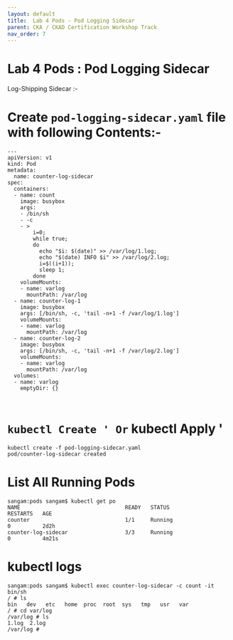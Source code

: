 ```yaml
---
layout: default
title:  Lab 4 Pods - Pod Logging Sidecar 
parent: CKA / CKAD Certification Workshop Track
nav_order: 7
---
```



# Lab 4 Pods : Pod Logging Sidecar 

Log-Shipping Sidecar :- 



# Create ` pod-logging-sidecar.yaml ` file with following Contents:- 
```
---
apiVersion: v1
kind: Pod
metadata:
  name: counter-log-sidecar
spec:
  containers:
  - name: count
    image: busybox
    args:
    - /bin/sh
    - -c
    - >
        i=0;
        while true;
        do
          echo "$i: $(date)" >> /var/log/1.log;
          echo "$(date) INFO $i" >> /var/log/2.log;
          i=$((i+1));
          sleep 1;
        done
    volumeMounts:
    - name: varlog
      mountPath: /var/log
  - name: counter-log-1
    image: busybox
    args: [/bin/sh, -c, 'tail -n+1 -f /var/log/1.log']
    volumeMounts:
    - name: varlog
      mountPath: /var/log
  - name: counter-log-2
    image: busybox
    args: [/bin/sh, -c, 'tail -n+1 -f /var/log/2.log']
    volumeMounts:
    - name: varlog
      mountPath: /var/log
  volumes:
  - name: varlog
    emptyDir: {}



```

# ` kubectl Create ' Or ` kubectl Apply '

```
kubectl create -f pod-logging-sidecar.yaml 
pod/counter-log-sidecar created
```

# List All Running Pods 

```
sangam:pods sangam$ kubectl get po
NAME                                 READY   STATUS                       RESTARTS   AGE
counter                              1/1     Running                      0          2d2h
counter-log-sidecar                  3/3     Running                      0          4m21s

```
# kubectl logs

```
sangam:pods sangam$ kubectl exec counter-log-sidecar -c count -it bin/sh
/ # ls
bin   dev   etc   home  proc  root  sys   tmp   usr   var
/ # cd var/log
/var/log # ls
1.log  2.log
/var/log # 


```
